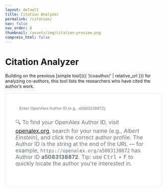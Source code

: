 ```yaml
---
layout: default
title: Citation Analyzer
permalink: /citation/
nav: false
nav_order: 8
thumbnail: /assets/img/citation-preview.png
compress_html: false
---
```


# Citation Analyzer

<style>
  .subtitle {
    text-align: left;
    color: #6c757d;
    margin-bottom: 2rem;
    font-size: 1.1rem;
  }

  .card-custom {
    background: var(--global-card-bg-color, #fff);
    border: 1px solid var(--global-divider-color, #dee2e6);
    border-radius: 0.75rem;
    padding: 2rem;
    margin-bottom: 2rem;
  }

  .input-group {
    max-width: 500px;
    margin: 0 auto 1rem;
    display: flex;
    box-shadow: none;
  }

  .input-group input {
    flex: 1;
    border: 1px solid var(--global-divider-color);
    border-right: none;
    border-radius: 0.4rem 0 0 0.4rem;
    padding: 0.5rem 0.75rem;
  }

  .input-group button {
    border: 1px solid var(--global-divider-color);
    background-color: var(--global-theme-color);
    color: white;
    border-radius: 0 0.4rem 0.4rem 0;
    padding: 0.5rem 1rem;
  }

  .openalex-link {
    text-align: center;
    display: block;
    font-size: 0.9rem;
    margin-top: 0.5rem;
  }

  .loading-spinner {
    width: 40px;
    height: 40px;
    border: 4px solid #ccc;
    border-bottom-color: var(--global-theme-color);
    border-radius: 50%;
    display: none;
    margin: 2rem auto;
    animation: spin 1s linear infinite;
  }

  @keyframes spin {
    to { transform: rotate(360deg); }
  }

  .alert-custom {
    text-align: center;
    margin: 1rem auto;
    padding: 0.8rem;
    max-width: 600px;
    border-radius: 0.5rem;
    display: none;
  }

  .alert-danger-custom {
    background-color: #f8d7da;
    color: #721c24;
    border: 1px solid #f5c6cb;
  }

  .results-title {
    text-align: center;
    font-weight: 600;
    margin-bottom: 1rem;
  }

  table.simple-table {
    width: 100%;
    border-collapse: collapse;
    margin-top: 1rem;
  }

  table.simple-table th,
  table.simple-table td {
    border: 1px solid var(--global-divider-color);
    padding: 0.6rem 1rem;
    text-align: left;
  }

  table.simple-table th {
    background: var(--global-light-bg-color);
  }

  .hidden-id {
    display: none;
  }

</style>

Building on the previous [simple tool]({{ ‘/coauthor/’ | relative_url }}) for analyzing co-authors, this tool lists the researchers who have cited the author’s work.

<div class="card-custom">
  <div class="input-group">
    <input type="text" id="authorIdInput" placeholder="Enter OpenAlex Author ID (e.g., a5083138872)" onkeypress="if(event.key==='Enter') analyzeCitations()">
    <button onclick="analyzeCitations()">Analyze</button>
  </div>
  <p class="subtitle">
  🔍 To find your OpenAlex Author ID, visit <a href="https://openalex.org/authors?page=1" target="_blank" rel="noopener noreferrer">openalex.org</a>, search for your name (e.g., <em>Albert Einstein</em>), and click the correct author profile. The Author ID is the string at the end of the URL — for example, <code>https://openalex.org/a5083138872</code> has Author ID <strong>a5083138872</strong>. Tip: use <kbd>Ctrl</kbd> + <kbd>F</kbd> to quickly locate the author you're interested in.
  </p>
</div>


<div id="progressBarContainer" style="display:none; max-width: 600px; margin: 1rem auto;">
  <div style="background: #e9ecef; border-radius: 1rem; overflow: hidden; height: 1.25rem;">
    <div id="progressBar" style="height: 100%; background: var(--global-theme-color); width: 0%; transition: width 0.3s;"></div>
  </div>
  <div id="progressText" style="text-align: center; font-size: 0.9rem; margin-top: 0.4rem;">Loading...</div>
</div>

<div id="statusAlert" class="alert-custom alert-danger-custom"></div>

<div id="resultsContainer" class="card-custom" style="display: none;">
  <h2 id="resultsTitle" class="results-title"></h2>
  <table class="simple-table" id="resultTable">
    <thead>
      <tr>
        <th class="hidden-id">ID</th>
        <th>Name</th>
        <th style="text-align: center;">Times Cited Author's Work</th>
      </tr>
    </thead>
    <tbody></tbody>
  </table>
</div>

<script src="{{ '/assets/js/citation.js' | relative_url }}"></script>
